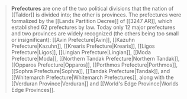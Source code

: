 > **Prefectures** are one of the two political divisions that the nation of [[Taldor]] is divided into; the other is provinces. The prefectures were formalized by the [[Lands Partition Decree]] of [[3247 AR]], which established 62 prefectures by law. Today only 12 major prefectures and two provinces are widely recognized (the others being too small or insignificant): [[Avin Prefecture|Avin]], [[Kazuhn Prefecture|Kazuhn]], [[Krearis Prefecture|Krearis]], [[Ligos Prefecture|Ligos]], [[Lingian Prefecture|Lingian]], [[Moda Prefecture|Moda]], [[Northern Tandak Prefecture|Northern Tandak]], [[Opparos Prefecture|Opparos]], [[Porthmos Prefecture|Porthmos]], [[Sophra Prefecture|Sophra]], [[Tandak Prefecture|Tandak]], and [[Whitemarch Prefecture|Whitemarch Prefectures]], along with the [[Verduran Province|Verduran]] and [[World's Edge Province|Worlds Edge Provinces]].







